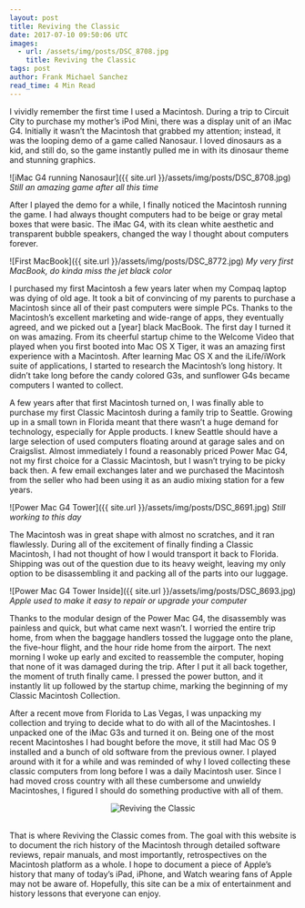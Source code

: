 ```yaml
---
layout: post
title: Reviving the Classic
date: 2017-07-10 09:50:06 UTC
images:
  - url: /assets/img/posts/DSC_8708.jpg
    title: Reviving the Classic
tags: post
author: Frank Michael Sanchez
read_time: 4 Min Read
---
```

I vividly remember the first time I used a Macintosh. During a trip to Circuit City to purchase my mother’s iPod Mini, there was a display unit of an iMac G4. Initially it wasn’t the Macintosh that grabbed my attention; instead, it was the looping demo of a game called Nanosaur. I loved dinosaurs as a kid, and still do, so the game instantly pulled me in with its dinosaur theme and stunning graphics.

![iMac G4 running Nanosaur]({{ site.url }}/assets/img/posts/DSC_8708.jpg)
*Still an amazing game after all this time*

After I played the demo for a while, I finally noticed the Macintosh running the game. I had always thought computers had to be beige or gray metal boxes that were basic. The iMac G4, with its clean white aesthetic and transparent bubble speakers, changed the way I thought about computers forever.

![First MacBook]({{ site.url }}/assets/img/posts/DSC_8772.jpg)
*My very first MacBook, do kinda miss the jet black color*

I purchased my first Macintosh a few years later when my Compaq laptop was dying of old age. It took a bit of convincing of my parents to purchase a Macintosh since all of their past computers were simple PCs. Thanks to the Macintosh’s excellent marketing and wide-range of apps, they eventually agreed, and we picked out a [year] black MacBook. The first day I turned it on was amazing. From its cheerful startup chime to the Welcome Video that played when you first booted into Mac OS X Tiger, it was an amazing first experience with a Macintosh. After learning Mac OS X and the iLife/iWork suite of applications, I started to research the Macintosh’s long history. It didn’t take long before the candy colored G3s, and sunflower G4s became computers I wanted to collect.

A few years after that first Macintosh turned on, I was finally able to purchase my first Classic Macintosh during a family trip to Seattle. Growing up in a small town in Florida meant that there wasn’t a huge demand for technology, especially for Apple products. I knew Seattle should have a large selection of used computers floating around at garage sales and on Craigslist. Almost immediately I found a reasonably priced Power Mac G4, not my first choice for a Classic Macintosh, but I wasn’t trying to be picky back then. A few email exchanges later and we purchased the Macintosh from the seller who had been using it as an audio mixing station for a few years.

![Power Mac G4 Tower]({{ site.url }}/assets/img/posts/DSC_8691.jpg)
*Still working to this day*

The Macintosh was in great shape with almost no scratches, and it ran flawlessly. During all of the excitement of finally finding a Classic Macintosh, I had not thought of how I would transport it back to Florida. Shipping was out of the question due to its heavy weight, leaving my only option to be disassembling it and packing all of the parts into our luggage.

![Power Mac G4 Tower Inside]({{ site.url }}/assets/img/posts/DSC_8693.jpg)
*Apple used to make it easy to repair or upgrade your computer*

Thanks to the modular design of the Power Mac G4, the disassembly was painless and quick, but what came next wasn’t. I worried the entire trip home, from when the baggage handlers tossed the luggage onto the plane, the five-hour flight, and the hour ride home from the airport. The next morning I woke up early and excited to reassemble the computer, hoping that none of it was damaged during the trip. After I put it all back together,  the moment of truth finally came. I pressed the power button, and it instantly lit up followed by the startup chime, marking the beginning of my Classic Macintosh Collection.

After a recent move from Florida to Las Vegas, I was unpacking my collection and trying to decide what to do with all of the Macintoshes. I unpacked one of the iMac G3s and turned it on. Being one of the most recent Macintoshes I had bought before the move, it still had Mac OS 9 installed and a bunch of old software from the previous owner. I played around with it for a while and was reminded of why I loved collecting these classic computers from long before I was a daily Macintosh user. Since I had moved cross country with all these cumbersome and unwieldy Macintoshes, I figured I should do something productive with all of them.

<center><img title="Reviving the Classic" alt="Reviving the Classic" src="{{site.baseurl}}/assets/img/logo.png" srcset="{{site.baseurl}}/assets/img/logo-2x.png 2x" /></center><br>

That is where Reviving the Classic comes from. The goal with this website is to document the rich history of the Macintosh through detailed software reviews, repair manuals, and most importantly, retrospectives on the Macintosh platform as a whole. I hope to document a piece of Apple’s history that many of today’s iPad, iPhone, and Watch wearing fans of Apple may not be aware of. Hopefully, this site can be a mix of entertainment and history lessons that everyone can enjoy.